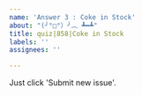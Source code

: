 ```yaml
---
name: 'Answer 3 : Coke in Stock'
about: "(╯°□°）╯︵ ┻━┻"
title: quiz|858|Coke in Stock
labels: ''
assignees: ''

---
```


Just click 'Submit new issue'.
